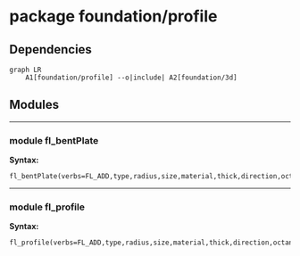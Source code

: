 # package foundation/profile


## Dependencies

```mermaid
graph LR
    A1[foundation/profile] --o|include| A2[foundation/3d]
```

## Modules


---

### module fl_bentPlate

__Syntax:__

    fl_bentPlate(verbs=FL_ADD,type,radius,size,material,thick,direction,octant)

---

### module fl_profile

__Syntax:__

    fl_profile(verbs=FL_ADD,type,radius,size,material,thick,direction,octant)

